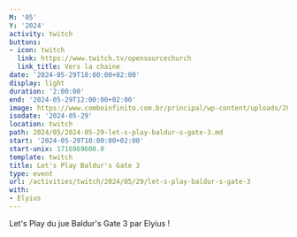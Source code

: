 ```yaml
---
M: '05'
Y: '2024'
activity: twitch
buttons:
- icon: twitch
  link: https://www.twitch.tv/opensourcechurch
  link_title: Vers la chaine
date: '2024-05-29T10:00:00+02:00'
display: light
duration: '2:00:00'
end: '2024-05-29T12:00:00+02:00'
image: https://www.comboinfinito.com.br/principal/wp-content/uploads/2023/06/baldurs-gate-3.jpg
isodate: '2024-05-29'
location: twitch
path: 2024/05/2024-05-29-let-s-play-baldur-s-gate-3.md
start: '2024-05-29T10:00:00+02:00'
start-unix: 1716969600.0
template: twitch
title: Let's Play Baldur's Gate 3
type: event
url: /activities/twitch/2024/05/29/let-s-play-baldur-s-gate-3
with:
- Elyius
---
```

Let's Play du jue Baldur's Gate 3 par Elyius !